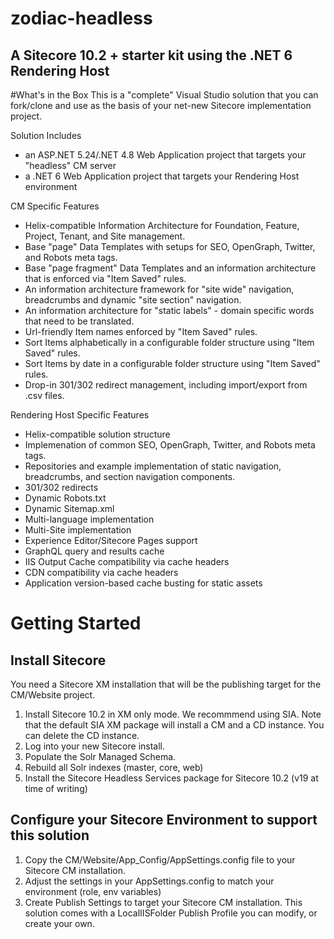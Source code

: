 # zodiac-headless
## A Sitecore 10.2 + starter kit using the .NET 6 Rendering Host

#What's in the Box
This is a "complete" Visual Studio solution that you can fork/clone and use as the basis of your net-new Sitecore implementation project.

Solution Includes
- an ASP.NET 5.24/.NET 4.8 Web Application project that targets your "headless" CM server
- a .NET 6 Web Application project that targets your Rendering Host environment

CM Specific Features
- Helix-compatible Information Architecture for Foundation, Feature, Project, Tenant, and Site management.
- Base "page" Data Templates with setups for SEO, OpenGraph, Twitter, and Robots meta tags.
- Base "page fragment" Data Templates and an information architecture that is enforced via "Item Saved" rules.
- An information architecture framework for "site wide" navigation, breadcrumbs and dynamic "site section" navigation.
- An information architecture for "static labels" - domain specific words that need to be translated.
- Url-friendly Item names enforced by "Item Saved" rules.
- Sort Items alphabetically in a configurable folder structure using "Item Saved" rules.
- Sort Items by date in a configurable folder structure using "Item Saved" rules.
- Drop-in 301/302 redirect management, including import/export from .csv files.


Rendering Host Specific Features
- Helix-compatible solution structure
- Implemenation of common SEO, OpenGraph, Twitter, and Robots meta tags.
- Repositories and example implementation of static navigation, breadcrumbs, and section navigation components.
- 301/302 redirects
- Dynamic Robots.txt
- Dynamic Sitemap.xml
- Multi-language implementation
- Multi-Site implementation
- Experience Editor/Sitecore Pages support
- GraphQL query and results cache
- IIS Output Cache compatibility via cache headers
- CDN compatibility via cache headers
- Application version-based cache busting for static assets


# Getting Started

## Install Sitecore
You need a Sitecore XM installation that will be the publishing target for the CM/Website project. 

1. Install Sitecore 10.2 in XM only mode. We recommmend using SIA. Note that the default SIA XM package will install a CM and a CD instance. You can delete the CD instance.
2. Log into your new Sitecore install.
3. Populate the Solr Managed Schema.
4. Rebuild all Solr indexes (master, core, web)
5. Install the Sitecore Headless Services package for Sitecore 10.2 (v19 at time of writing)

## Configure your Sitecore Environment to support this solution

1. Copy the CM/Website/App_Config/AppSettings.config file to your Sitecore CM installation.
2. Adjust the settings in your AppSettings.config to match your environment (role, env variables)
3. Create Publish Settings to target your Sitecore CM installation. This solution comes with a LocalIISFolder Publish Profile you can modify, or create your own.